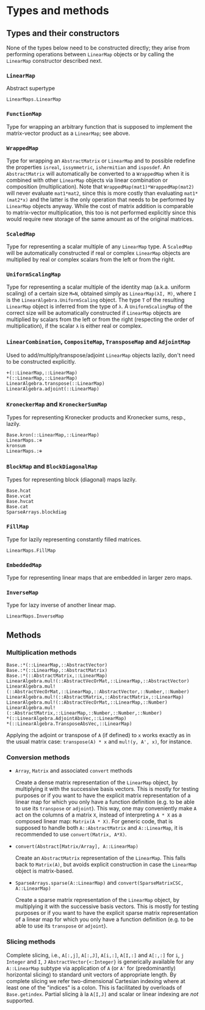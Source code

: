 # Types and methods

## Types and their constructors

None of the types below need to be constructed directly; they arise from
performing operations between `LinearMap` objects or by calling the `LinearMap`
constructor described next.

### `LinearMap`

Abstract supertype

```@docs
LinearMaps.LinearMap
```

### `FunctionMap`

Type for wrapping an arbitrary function that is supposed to implement the
matrix-vector product as a `LinearMap`; see above.

### `WrappedMap`

Type for wrapping an `AbstractMatrix` or `LinearMap` and to possible redefine
the properties `isreal`, `issymmetric`, `ishermitian` and `isposdef`. An
`AbstractMatrix` will automatically be converted to a `WrappedMap` when it is
combined with other `LinearMap` objects via linear combination or
composition (multiplication). Note that `WrappedMap(mat1)*WrappedMap(mat2)`
will never evaluate `mat1*mat2`, since this is more costly than evaluating
`mat1*(mat2*x)` and the latter is the only operation that needs to be performed
by `LinearMap` objects anyway. While the cost of matrix addition is comparable
to matrix-vector multiplication, this too is not performed explicitly since
this would require new storage of the same amount as of the original matrices.

### `ScaledMap`

Type for representing a scalar multiple of any `LinearMap` type. A
`ScaledMap` will be automatically constructed if real or complex `LinearMap`
objects are multiplied by real or complex scalars from the left or from the
right.

### `UniformScalingMap`

Type for representing a scalar multiple of the identity map (a.k.a. uniform
scaling) of a certain size `M=N`, obtained simply as `LinearMap(λI, M)`,
where `I` is the `LinearAlgebra.UniformScaling` object.
The type `T` of the resulting `LinearMap` object is inferred from the type of
`λ`. A `UniformScalingMap` of the correct size will be automatically
constructed if `LinearMap` objects are multiplied by scalars from the left
or from the right (respecting the order of multiplication), if the scalar `λ`
is either real or complex.

### `LinearCombination`, `CompositeMap`, `TransposeMap` and `AdjointMap`

Used to add/multiply/transpose/adjoint `LinearMap` objects lazily, don't need to be constructed explicitly.

```@docs
+(::LinearMap,::LinearMap)
*(::LinearMap,::LinearMap)
LinearAlgebra.transpose(::LinearMap)
LinearAlgebra.adjoint(::LinearMap)
```

### `KroneckerMap` and `KroneckerSumMap`

Types for representing Kronecker products and Kronecker sums, resp., lazily.

```@docs
Base.kron(::LinearMap,::LinearMap)
LinearMaps.:⊗
kronsum
LinearMaps.:⊕
```

### `BlockMap` and `BlockDiagonalMap`

Types for representing block (diagonal) maps lazily.

```@docs
Base.hcat
Base.vcat
Base.hvcat
Base.cat
SparseArrays.blockdiag
```

### `FillMap`

Type for lazily representing constantly filled matrices.

```@docs
LinearMaps.FillMap
```

### `EmbeddedMap`

Type for representing linear maps that are embedded in larger zero maps.


### `InverseMap`

Type for lazy inverse of another linear map.

```@docs
LinearMaps.InverseMap
```

## Methods

### Multiplication methods

```@docs
Base.:*(::LinearMap,::AbstractVector)
Base.:*(::LinearMap,::AbstractMatrix)
Base.:*(::AbstractMatrix,::LinearMap)
LinearAlgebra.mul!(::AbstractVecOrMat,::LinearMap,::AbstractVector)
LinearAlgebra.mul!(::AbstractVecOrMat,::LinearMap,::AbstractVector,::Number,::Number)
LinearAlgebra.mul!(::AbstractMatrix,::AbstractMatrix,::LinearMap)
LinearAlgebra.mul!(::AbstractVecOrMat,::LinearMap,::Number)
LinearAlgebra.mul!(::AbstractMatrix,::LinearMap,::Number,::Number,::Number)
*(::LinearAlgebra.AdjointAbsVec,::LinearMap)
*(::LinearAlgebra.TransposeAbsVec,::LinearMap)
```

Applying the adjoint or transpose of `A` (if defined) to `x` works exactly
as in the usual matrix case: `transpose(A) * x` and `mul!(y, A', x)`, for instance.

### Conversion methods

* `Array`, `Matrix` and associated `convert` methods

  Create a dense matrix representation of the `LinearMap` object, by
  multiplying it with the successive basis vectors. This is mostly for testing
  purposes or if you want to have the explicit matrix representation of a
  linear map for which you only have a function definition (e.g. to be able to
  use its `transpose` or `adjoint`). This way, one may conveniently make `A`
  act on the columns of a matrix `X`, instead of interpreting `A * X` as a
  composed linear map: `Matrix(A * X)`. For generic code, that is supposed to
  handle both `A::AbstractMatrix` and `A::LinearMap`, it is recommended to use
  `convert(Matrix, A*X)`.

* `convert(Abstract[Matrix/Array], A::LinearMap)`

  Create an `AbstractMatrix` representation of the `LinearMap`. This falls
  back to `Matrix(A)`, but avoids explicit construction in case the `LinearMap`
  object is matrix-based.

* `SparseArrays.sparse(A::LinearMap)` and `convert(SparseMatrixCSC, A::LinearMap)`

  Create a sparse matrix representation of the `LinearMap` object, by
  multiplying it with the successive basis vectors. This is mostly for testing
  purposes or if you want to have the explicit sparse matrix representation of
  a linear map for which you only have a function definition (e.g. to be able
  to use its `transpose` or `adjoint`).

### Slicing methods

Complete slicing, i.e., `A[:,j]`, `A[:,J]`, `A[i,:]`, `A[I,:]` and `A[:,:]` for `i`, `j`
`Integer` and `I`, `J` `AbstractVector{<:Integer}` is generically available for any
`A::LinearMap` subtype via application of `A` (or `A'` for (predominantly) horizontal
slicing) to standard unit vectors of appropriate length. By complete slicing we refer
two-dimensional Cartesian indexing where at least one of the "indices" is a colon. This is
facilitated by overloads of `Base.getindex`. Partial slicing à la `A[I,J]` and scalar or
linear indexing are _not_ supported.
